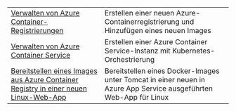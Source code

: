 |  |  |
|---------|---------|
| [Verwalten von Azure Container-Registrierungen][1] | Erstellen einer neuen Azure-Containerregistrierung und Hinzufügen eines neuen Images | 
| [Verwalten von Azure Container Service][2] | Erstellen einer Azure Container Service-Instanz mit Kubernetes-Orchestrierung | 
| [Bereitstellen eines Images aus Azure Container Registry in einer neuen Linux-Web-App][3] | Bereitstellen eines Docker-Images unter Tomcat in einer neuen in Azure App Service ausgeführten Web-App für Linux | 

[1]: https://azure.microsoft.com/resources/samples/acr-java-manage-azure-container-registry/
[2]: https://azure.microsoft.com/resources/samples/acs-java-manage-azure-container-service/
[3]: https://azure.microsoft.com/resources/samples/app-service-java-deploy-image-from-acr-to-linux/
